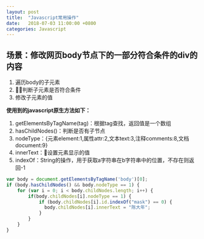 ```yaml
---
layout: post
title:  "Javascript常用操作"
date:   2018-07-03 11:00:00 +0800
categories: Javascript
---
```

## 场景：修改网页body节点下的一部分符合条件的div的内容
1. 遍历body的子元素
2. 判断子元素是否符合条件
3. 修改子元素的值

**使用到的javascript原生方法如下：**
1. getElementsByTagName(tag)：根据tag查找，返回值是一个数组
2. hasChildNodes()：判断是否有子节点
3. nodeType：{元素element:1,属性attr:2,文本text:3,注释comments:8,文档document:9}
4. innerText：设置元素显示的值
5. indexOf：String的操作，用于获取a字符串在b字符串中的位置，不存在则返回-1

```javascript
var body = document.getElementsByTagName('body')[0];
if (body.hasChildNodes() && body.nodeType == 1) {
    for (var i = 0; i < body.childNodes.length; i++) {
        if(body.childNodes[i].nodeType == 1) {
            if (body.childNodes[i].id.indexOf("mask") == 0) {
              body.childNodes[i].innerText = "陈大年";
            }
        }
    }
}
```
